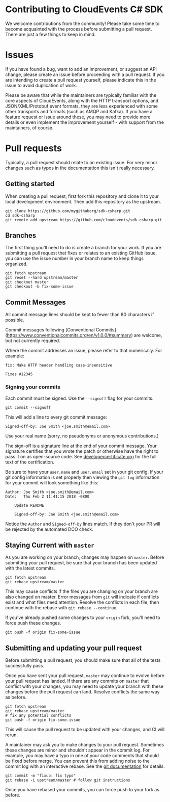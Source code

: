 # Contributing to CloudEvents C# SDK

We welcome contributions from the community! Please take some time to become
acquainted with the process before submitting a pull request. There are just
a few things to keep in mind.

# Issues

If you have found a bug, want to add an improvement, or suggest an
API change, please create an issue before proceeding with a pull
request. If you are intending to create a pull request yourself,
please indicate this in the issue to avoid duplication of work.

Please be aware that while the maintainers are typically familiar
with the core aspects of CloudEvents, along with the HTTP transport
options, and JSON/XML/Protobuf event formats, they are less
experienced with some other transports and formats (such as AMQP and
Kafka). If you have a feature request or issue around these, you may
need to provide more details or even implement the improvement
yourself - with support from the maintainers, of course.

# Pull requests

Typically, a pull request should relate to an existing issue. For
very minor changes such as typos in the documentation this isn't
really necessary.

## Getting started

When creating a pull request, first fork this repository and clone it to your
local development environment. Then add this repository as the upstream.

```console
git clone https://github.com/mygithuborg/sdk-csharp.git
cd sdk-csharp
git remote add upstream https://github.com/cloudevents/sdk-csharp.git
```

## Branches

The first thing you'll need to do is create a branch for your work.
If you are submitting a pull request that fixes or relates to an existing
GitHub issue, you can use the issue number in your branch name to keep things
organized.

```console
git fetch upstream
git reset --hard upstream/master
git checkout master
git checkout -b fix-some-issue
```

## Commit Messages

All commit message lines should be kept to fewer than 80 characters if possible.

Commit messages following [Conventional Commits]
(https://www.conventionalcommits.org/en/v1.0.0/#summary) are
welcome, but not currently required.

Where the commit addresses an issue, please refer to that 
numerically. For example:

```log
fix: Make HTTP header handling case-insensitive

Fixes #12345
```

### Signing your commits

Each commit must be signed. Use the `--signoff` flag for your commits.

```console
git commit --signoff
```

This will add a line to every git commit message:

    Signed-off-by: Joe Smith <joe.smith@email.com>

Use your real name (sorry, no pseudonyms or anonymous contributions.)

The sign-off is a signature line at the end of your commit message. Your
signature certifies that you wrote the patch or otherwise have the right to pass
it on as open-source code. See [developercertificate.org](http://developercertificate.org/)
for the full text of the certification.

Be sure to have your `user.name` and `user.email` set in your git config.
If your git config information is set properly then viewing the `git log`
information for your commit will look something like this:

```
Author: Joe Smith <joe.smith@email.com>
Date:   Thu Feb 2 11:41:15 2018 -0800

    Update README

    Signed-off-by: Joe Smith <joe.smith@email.com>
```

Notice the `Author` and `Signed-off-by` lines match. If they don't your PR will
be rejected by the automated DCO check.

## Staying Current with `master`

As you are working on your branch, changes may happen on `master`. Before
submitting your pull request, be sure that your branch has been updated
with the latest commits.

```console
git fetch upstream
git rebase upstream/master
```

This may cause conflicts if the files you are changing on your branch are
also changed on master. Error messages from `git` will indicate if conflicts
exist and what files need attention. Resolve the conflicts in each file, then
continue with the rebase with `git rebase --continue`.


If you've already pushed some changes to your `origin` fork, you'll
need to force push these changes.

```console
git push -f origin fix-some-issue
```

## Submitting and updating your pull request

Before submitting a pull request, you should make sure that all of the tests
successfully pass.

Once you have sent your pull request, `master` may continue to evolve
before your pull request has landed. If there are any commits on `master`
that conflict with your changes, you may need to update your branch with
these changes before the pull request can land. Resolve conflicts the same
way as before.

```console
git fetch upstream
git rebase upstream/master
# fix any potential conflicts
git push -f origin fix-some-issue
```

This will cause the pull request to be updated with your changes, and
CI will rerun.

A maintainer may ask you to make changes to your pull request. Sometimes these
changes are minor and shouldn't appear in the commit log. For example, you may
have a typo in one of your code comments that should be fixed before merge.
You can prevent this from adding noise to the commit log with an interactive
rebase. See the [git documentation](https://git-scm.com/book/en/v2/Git-Tools-Rewriting-History)
for details.

```console
git commit -m "fixup: fix typo"
git rebase -i upstream/master # follow git instructions
```

Once you have rebased your commits, you can force push to your fork as before.

